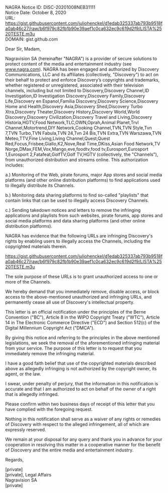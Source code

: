 NAGRA Notice ID: DISC-20201008NEB31111  
Notice Date: October 8, 2020  
URL: https://gist.githubusercontent.com/juliohenckel/d1edab325337ab793b9518fa0ab46c27/raw/b6f979c82fb1b90e39aef1c0ca632ec9c619d2f9/LISTA%2520TESTE.m3u  
DOMAIN: gist.github.com  

Dear Sir, Madam,

Nagravision SA (hereinafter "NAGRA") is a provider of secure solutions to protect content of the media and entertainment industry (see www.nagra.com). NAGRA has been engaged and authorized by Discovery Communications, LLC and its affiliates (collectively, "Discovery") to act on their behalf to protect and enforce Discovery’s copyrights and trademarks, whether registered or unregistered, associated with their television channels, including but not limited to Discovery,Discovery Channel,ID Investigation,ID Investigation Discovery,Discovery Family,Discovery Life,Discovery en Espanol,Familia Discovery,Discovery Science,Discovery Home and Health,Discovery Asia,Discovery Shed,Discovery Turbo Xtra,Discovery Theater,Discovery History,Discovery World,World Discovery,Discovery Civilization,Discovery Travel and Living,Discovery Historia,HGTV,Food Network,TLC,OWN,Oprah,Animal Planet,Trvl Channel,Motortrend,DIY Network,Cooking Channel,TVN,TVN Style,Tvn 7,TVN Turbo,TVN Fabula,TVN 24,Tvn 24 Bis,TVN Extra,TVN Warszawa,TVN Meteo,TTV,Fine Living,Living Channel,Quest,Quest Red,Focus,Frisbee,Giallo,K2,Nove,Real Time,DKiss,Asian Food Network,TV Norge,DMax,FEM,Vox,Mango,eve,foodtv,food tv,Eurosport,Eurosport 1,Eurosport 2,Fatafeat,GolfTV,Golf TV,HGTV (collectively, the "Channels"), from unauthorized distribution and streams online. This authorization includes:

a.) Monitoring of the Web, pirate forums, major App stores and social media platforms (and other online distribution platforms) to find applications used to illegally distribute its Channels.

b.) Monitoring data sharing platforms to find so-called "playlists" that contain links that can be used to illegally access Discovery Channels.

c.) Sending takedown notices and letters to remove the infringing applications and playlists from such websites, pirate forums, app stores and social media platforms and data sharing platforms (and other online distribution platforms).

NAGRA has evidence that the following URLs are infringing Discovery's rights by enabling users to illegally access the Channels, including the copyrighted materials therein.

https://gist.githubusercontent.com/juliohenckel/d1edab325337ab793b9518fa0ab46c27/raw/b6f979c82fb1b90e39aef1c0ca632ec9c619d2f9/LISTA%2520TESTE.m3u

The sole purpose of these URLs is to grant unauthorized access to one or more of the Channels.

We hereby demand that you immediately remove, disable access, or block access to the above-mentioned unauthorized and infringing URLs, and permanently cease all use of Discovery's intellectual property.

This letter is an official notification under the principles of the Berne Convention ("BC"), Article 8 in the WIPO Copyright Treaty ("WTC"), Article 14 in The Electronic Commerce Directive ("ECD") and Section 512(c) of the Digital Millennium Copyright Act ("DMCA").

By giving this notice and referring to the principles in the above mentioned legislations, we seek the removal of the aforementioned infringing material from your service. The purpose of this letter is to request that you immediately remove the infringing material.

I have a good faith belief that use of the copyrighted materials described above as allegedly infringing is not authorized by the copyright owner, its agent, or the law.

I swear, under penalty of perjury, that the information in this notification is accurate and that I am authorized to act on behalf of the owner of a right that is allegedly infringed.

Please confirm within two business days of receipt of this letter that you have complied with the foregoing request.

Nothing in this notification shall serve as a waiver of any rights or remedies of Discovery with respect to the alleged infringement, all of which are expressly reserved.

We remain at your disposal for any query and thank you in advance for your cooperation in resolving this matter in a cooperative manner for the benefit of Discovery and the entire media and entertainment industry.

Regards,  

[private]  
[private], Legal Affairs  
Nagravision SA  
[private]  
